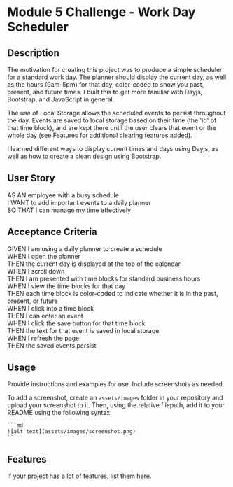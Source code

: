 # Module 5 Challenge - Work Day Scheduler

## Description

The motivation for creating this project was to produce a simple scheduler for a standard work day. The planner should display the current day, as well as the hours (9am-5pm) for that day, color-coded to show you past, present, and future times. I built this to get more familiar with Dayjs, Bootstrap, and JavaScript in general.  
  
The use of Local Storage allows the scheduled events to persist throughout the day. Events are saved to local storage based on their time (the 'id' of that time block), and are kept there until the user clears that event or the whole day (see Features for additional clearing features added).  

I learned different ways to display current times and days using Dayjs, as well as how to create a clean design using Bootstrap.  

## User Story  

AS AN employee with a busy schedule  
I WANT to add important events to a daily planner  
SO THAT I can manage my time effectively  

## Acceptance Criteria

GIVEN I am using a daily planner to create a schedule  
WHEN I open the planner  
THEN the current day is displayed at the top of the calendar  
WHEN I scroll down  
THEN I am presented with time blocks for standard business hours  
WHEN I view the time blocks for that day  
THEN each time block is color-coded to indicate whether it is in the past, present, or future  
WHEN I click into a time block  
THEN I can enter an event  
WHEN I click the save button for that time block  
THEN the text for that event is saved in local storage  
WHEN I refresh the page  
THEN the saved events persist  

## Usage

Provide instructions and examples for use. Include screenshots as needed.

To add a screenshot, create an `assets/images` folder in your repository and upload your screenshot to it. Then, using the relative filepath, add it to your README using the following syntax:

    ```md
    ![alt text](assets/images/screenshot.png)
    ```

## Features

If your project has a lot of features, list them here.